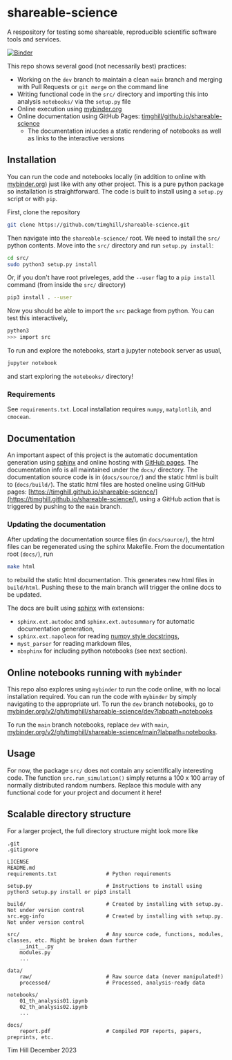 # shareable-science
A respository for testing some shareable, reproducible scientific software tools and services.

[![Binder](https://mybinder.org/badge_logo.svg)](https://mybinder.org/v2/gh/timghill/shareable-science/main?labpath=notebooks)

This repo shows several good (not necessarily best) practices:

 * Working on the `dev` branch to maintain a clean `main` branch and merging with Pull Requests or `git merge` on the command line
 * Writing functional code in the `src/` directory and importing this into analysis `notebooks/` via the `setup.py` file
 * Online execution using [mybinder.org](https://mybinder.org/)
 * Online documentation using GitHub Pages: [timghill/github.io/shareable-science](https://timghill.github.io/shareable-science/)
   * The documentation inlucdes a static rendering of notebooks as well as links to the interactive versions

## Installation

You can run the code and notebooks locally (in addition to online with [mybinder.org](https://mybinder.org/)) just like with any other project. This is a pure python package so installation is straightforward. The code is built to install using a `setup.py` script or with `pip`.

First, clone the repository

```bash
git clone https://github.com/timghill/shareable-science.git
```

Then navigate into the `shareable-science/` root. We need to install the `src/` python contents. Move into the `src/` directory and run `setup.py install`:

```bash
cd src/
sudo python3 setup.py install
```

Or, if you don't have root priveleges, add the `--user` flag to a `pip install` command (from inside the `src/` directory)

```bash
pip3 install . --user
```

Now you should be able to import the `src` package from python. You can test this interactively,

```bash
python3
>>> import src
```

To run and explore the notebooks, start a jupyter notebook server as usual,

```bash
jupyter notebook
```

and start exploring the `notebooks/` directory!

### Requirements

See `requirements.txt`. Local installation requires `numpy`, `matplotlib`, and `cmocean`.

## Documentation

An important aspect of this project is the automatic documentation generation using [sphinx](https://www.sphinx-doc.org/en/master/) and online hosting with [GitHub pages](https://pages.github.com/). The documentation info is all maintained under the `docs/` directory. The documentation source code is in (`docs/source/`) and the static html is built to (`docs/build/`). The static html files are hosted oneline using GitHub pages: [https://timghill.github.io/shareable-science/](https://timghill.github.io/shareable-science/), using a GitHub action that is triggered by pushing to the `main` branch.

### Updating the documentation

After updating the documentation source files (in `docs/source/`), the html files can be regenerated using the sphinx Makefile. From the documentation root (`docs/`), run

```bash
make html
```

to rebuild the static html documentation. This generates new html files in `build/html`. Pushing these to the main branch will trigger the online docs to be updated.

The docs are built using [sphinx](https://www.sphinx-doc.org/en/master/) with extensions:

 * `sphinx.ext.autodoc` and `sphinx.ext.autosummary` for automatic documentation generation,
 * `sphinx.ext.napoleon` for reading [numpy style docstrings](https://www.sphinx-doc.org/en/master/usage/extensions/napoleon.html),
 * `myst_parser` for reading markdown files,
 * `nbsphinx` for including python notebooks (see next section).


## Online notebooks running with `mybinder`

This repo also explores using `mybinder` to run the code online, with no local installation required. You can run the code with `mybinder` by simply navigating to the appropriate url. To run the `dev` branch notebooks, go to [mybinder.org/v2/gh/timghill/shareable-science/dev?labpath=notebooks](https://mybinder.org/v2/gh/timghill/shareable-science/dev?labpath=notebooks)

To run the `main` branch notebooks, replace `dev` with `main`, [mybinder.org/v2/gh/timghill/shareable-science/main?labpath=notebooks](https://mybinder.org/v2/gh/timghill/shareable-science/main?labpath=notebooks).

## Usage

For now, the package `src/` does not contain any scientifically interesting code. The function `src.run_simulation()` simply returns a 100 x 100 array of normally distributed random numbers. Replace this module with any functional code for your project and document it here!

## Scalable directory structure

For a larger project, the full directory structure might look more like

```
.git
.gitignore

LICENSE
README.md
requirements.txt                # Python requirements

setup.py                        # Instructions to install using python3 setup.py install or pip3 install

build/                          # Created by installing with setup.py. Not under version control
src.egg-info                    # Created by installing with setup.py. Not under version control

src/                            # Any source code, functions, modules, classes, etc. Might be broken down further
    __init__.py
    modules.py
    ...

data/
    raw/                        # Raw source data (never manipulated!)
    processed/                  # Processed, analysis-ready data

notebooks/
    01_th_analysis01.ipynb
    02_th_analysis02.ipynb
    ...

docs/
    report.pdf                  # Compiled PDF reports, papers, preprints, etc.
```

Tim Hill
December 2023
